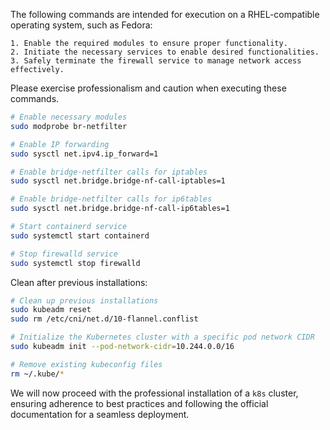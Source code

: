 The following commands are intended for execution on a RHEL-compatible operating system, such as Fedora:

    1. Enable the required modules to ensure proper functionality.
    2. Initiate the necessary services to enable desired functionalities.
    3. Safely terminate the firewall service to manage network access effectively.

Please exercise professionalism and caution when executing these commands.

```bash
# Enable necessary modules
sudo modprobe br-netfilter

# Enable IP forwarding
sudo sysctl net.ipv4.ip_forward=1

# Enable bridge-netfilter calls for iptables
sudo sysctl net.bridge.bridge-nf-call-iptables=1

# Enable bridge-netfilter calls for ip6tables
sudo sysctl net.bridge.bridge-nf-call-ip6tables=1

# Start containerd service
sudo systemctl start containerd

# Stop firewalld service
sudo systemctl stop firewalld

```

Clean after previous installations:

```sh
# Clean up previous installations
sudo kubeadm reset
sudo rm /etc/cni/net.d/10-flannel.conflist

# Initialize the Kubernetes cluster with a specific pod network CIDR
sudo kubeadm init --pod-network-cidr=10.244.0.0/16

# Remove existing kubeconfig files
rm ~/.kube/*

```

We will now proceed with the professional installation of a `k8s` cluster, ensuring adherence to best practices and following the official documentation for a seamless deployment.
